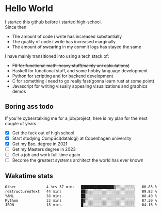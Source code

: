 # Hello World

I started this github before i started high-school.  
Since then:
- The amount of code i write has increased substantially
- The quality of code i write has increased marginally
- The amount of swearing in my commit logs has stayed the same

I have mainly transitioned into using a tech stack of:
- ~~F# for functional math-heavy stuff(mainly uni calculations)~~
- Haskell for functional stuff, and some hobby language development
- Python for scripting and for backend development
- C for something i need to go really fast(gonna learn rust at some point)
- Javascript for writing visually appealing visualizations and graphics demos

## Boring ass todo
If you're cyberstalking me for a job/project, here is my plan for the next couple of years
- [x] Get the fuck out of high school
- [x] Start studying CompSci(datalogi) at Copenhagen university
- [x] Get my Bsc. degree in 2021
- [ ] Get my Masters degree in 2023
- [ ] Get a job and work full-time again
- [ ] Become the greatest systems architect the world has ever known

## Wakatime stats
<!--START_SECTION:waka-->

```txt
Other              4 hrs 37 mins   ███████████████▒░░░░░░░░░   60.83 %
reStructuredText   44 mins         ██▒░░░░░░░░░░░░░░░░░░░░░░   09.83 %
YAML               38 mins         ██░░░░░░░░░░░░░░░░░░░░░░░   08.40 %
Python             33 mins         █▓░░░░░░░░░░░░░░░░░░░░░░░   07.30 %
JSON               18 mins         █░░░░░░░░░░░░░░░░░░░░░░░░   04.16 %
```

<!--END_SECTION:waka-->

